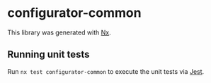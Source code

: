 # configurator-common

This library was generated with [Nx](https://nx.dev).

## Running unit tests

Run `nx test configurator-common` to execute the unit tests via [Jest](https://jestjs.io).
